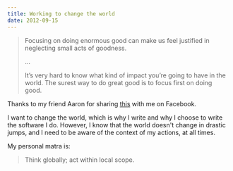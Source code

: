 ```yaml
---
title: Working to change the world
date: 2012-09-15
---
```


> Focusing on doing enormous good can make us feel justified in neglecting small acts of goodness.
>
> ...
>
> It’s very hard to know what kind of impact you’re going to have in the world. The surest way to do great good is to focus first on doing good.

Thanks to my friend Aaron for sharing [this](http://www.johndcook.com/blog/2012/09/15/working-to-change-the-world/) with me on Facebook.

I want to change the world, which is why I write and why I choose to write the software I do. However, I know that the world doesn't change in drastic jumps, and I need to be aware of the context of my actions, at all times.

My personal matra is:

> Think globally; act within local scope.
